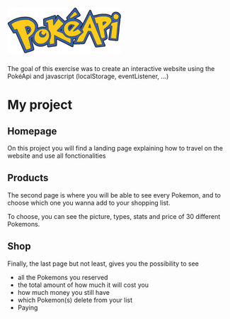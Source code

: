# [![Logo PokéApi](https://raw.githubusercontent.com/PokeAPI/media/master/logo/pokeapi_256.png)](https://pokeapi.co/)

The goal of this exercise was to create an interactive website using the PokéApi and javascript (localStorage, eventListener, ...)

# My project

## Homepage
On this project you will find a landing page explaining how to travel on the website and use all fonctionalities

## Products
The second page is where you will be able to see every Pokemon, and to choose which one you wanna add to your shopping list.

To choose, you can see the picture, types, stats and price of 30 different Pokemons.

## Shop

Finally, the last page but not least, gives you the possibility to see 
- all the Pokemons you reserved
- the total amount of how much it will cost you
- how much money you still have
- which Pokemon(s) delete from your list
- Paying
